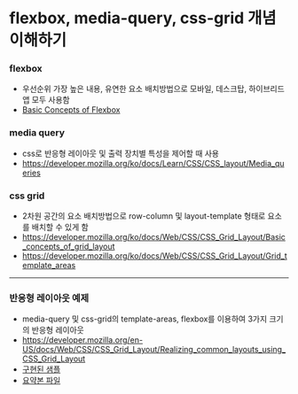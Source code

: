 # flexbox, media-query, css-grid 개념 이해하기

### flexbox

- 우선순위 가장 높은 내용, 유연한 요소 배치방법으로 모바일, 데스크탑, 하이브리드앱 모두 사용함
- <a href="https://developer.mozilla.org/ko/docs/Web/CSS/CSS_Flexible_Box_Layout/Basic_Concepts_of_Flexbox">Basic Concepts of Flexbox</a>

### media query

- css로 반응형 레이아웃 및 출력 장치별 특성을 제어할 때 사용
- https://developer.mozilla.org/ko/docs/Learn/CSS/CSS_layout/Media_queries

### css grid

- 2차원 공간의 요소 배치방법으로 row-column 및 layout-template 형태로 요소를 배치할 수 있게 함
- https://developer.mozilla.org/ko/docs/Web/CSS/CSS_Grid_Layout/Basic_concepts_of_grid_layout
- https://developer.mozilla.org/ko/docs/Web/CSS/CSS_Grid_Layout/Grid_template_areas

---

### 반응형 레이아웃 예제

- media-query 및 css-grid의 template-areas, flexbox를 이용하여 3가지 크기의 반응형 레이아웃
- https://developer.mozilla.org/en-US/docs/Web/CSS/CSS_Grid_Layout/Realizing_common_layouts_using_CSS_Grid_Layout
- <a href="https://kdkcom1234.github.io/flexbox-mediaquery-css-grid/">구현된 샘플</a>
- <a href="doc/flexbox, mediq-query, css-grid.pptx">요약본 파일</a>
